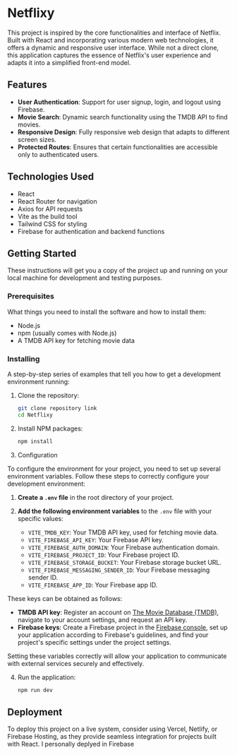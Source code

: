 # Netflixy

This project is inspired by the core functionalities and interface of Netflix. Built with React and incorporating various modern web technologies, it offers a dynamic and responsive user interface. While not a direct clone, this application captures the essence of Netflix's user experience and adapts it into a simplified front-end model.

## Features

- **User Authentication**: Support for user signup, login, and logout using Firebase.
- **Movie Search**: Dynamic search functionality using the TMDB API to find movies.
- **Responsive Design**: Fully responsive web design that adapts to different screen sizes.
- **Protected Routes**: Ensures that certain functionalities are accessible only to authenticated users.

## Technologies Used

- React
- React Router for navigation
- Axios for API requests
- Vite as the build tool
- Tailwind CSS for styling
- Firebase for authentication and backend functions

## Getting Started

These instructions will get you a copy of the project up and running on your local machine for development and testing purposes.

### Prerequisites

What things you need to install the software and how to install them:

- Node.js
- npm (usually comes with Node.js)
- A TMDB API key for fetching movie data

### Installing

A step-by-step series of examples that tell you how to get a development environment running:

1. Clone the repository:
   ```bash
   git clone repository link
   cd Netflixy
2. Install NPM packages:
   ```bash
   npm install
3. Configuration

To configure the environment for your project, you need to set up several environment variables. Follow these steps to correctly configure your development environment:

1. **Create a `.env` file** in the root directory of your project.

2. **Add the following environment variables** to the `.env` file with your specific values:

   - `VITE_TMDB_KEY`: Your TMDB API key, used for fetching movie data.
   - `VITE_FIREBASE_API_KEY`: Your Firebase API key.
   - `VITE_FIREBASE_AUTH_DOMAIN`: Your Firebase authentication domain.
   - `VITE_FIREBASE_PROJECT_ID`: Your Firebase project ID.
   - `VITE_FIREBASE_STORAGE_BUCKET`: Your Firebase storage bucket URL.
   - `VITE_FIREBASE_MESSAGING_SENDER_ID`: Your Firebase messaging sender ID.
   - `VITE_FIREBASE_APP_ID`: Your Firebase app ID.

These keys can be obtained as follows:
- **TMDB API key**: Register an account on [The Movie Database (TMDB)](https://www.themoviedb.org/account/signup), navigate to your account settings, and request an API key.
- **Firebase keys**: Create a Firebase project in the [Firebase console](https://console.firebase.google.com/), set up your application according to Firebase's guidelines, and find your project's specific settings under the project settings.

Setting these variables correctly will allow your application to communicate with external services securely and effectively.

4. Run the application:
   ```bash
   npm run dev
## Deployment
To deploy this project on a live system, consider using Vercel, Netlify, or Firebase Hosting, as they provide seamless integration for projects built with React. I personally deplyed in Firebase
